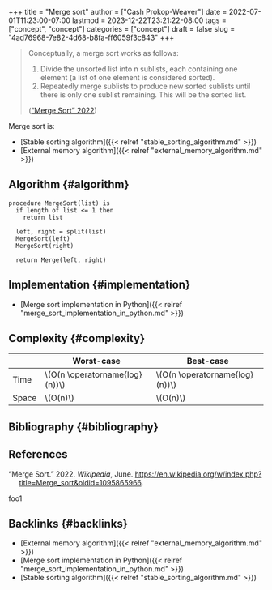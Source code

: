 +++
title = "Merge sort"
author = ["Cash Prokop-Weaver"]
date = 2022-07-01T11:23:00-07:00
lastmod = 2023-12-22T23:21:22-08:00
tags = ["concept", "concept"]
categories = ["concept"]
draft = false
slug = "4ad76968-7e82-4d68-b8fa-ff6059f3c843"
+++

> Conceptually, a merge sort works as follows:
>
> 1.  Divide the unsorted list into n sublists, each containing one element (a list of one element is considered sorted).
> 2.  Repeatedly merge sublists to produce new sorted sublists until there is only one sublist remaining. This will be the sorted list.
>
> (<a href="#citeproc_bib_item_1">“Merge Sort” 2022</a>)

Merge sort is:

-   [Stable sorting algorithm]({{< relref "stable_sorting_algorithm.md" >}})
-   [External memory algorithm]({{< relref "external_memory_algorithm.md" >}})


## Algorithm {#algorithm}

```nil
procedure MergeSort(list) is
  if length of list <= 1 then
    return list

  left, right = split(list)
  MergeSort(left)
  MergeSort(right)

  return Merge(left, right)
```


## Implementation {#implementation}

-   [Merge sort implementation in Python]({{< relref "merge_sort_implementation_in_python.md" >}})


## Complexity {#complexity}

|       | Worst-case                       | Best-case                        |
|-------|----------------------------------|----------------------------------|
| Time  | \\(O(n \operatorname{log}(n))\\) | \\(O(n \operatorname{log}(n))\\) |
| Space | \\(O(n)\\)                       | \\(O(n)\\)                       |


## Bibliography {#bibliography}

## References

<style>.csl-entry{text-indent: -1.5em; margin-left: 1.5em;}</style><div class="csl-bib-body">
  <div class="csl-entry"><a id="citeproc_bib_item_1"></a>“Merge Sort.” 2022. <i>Wikipedia</i>, June. <a href="https://en.wikipedia.org/w/index.php?title=Merge_sort&oldid=1095865966">https://en.wikipedia.org/w/index.php?title=Merge_sort&#38;oldid=1095865966</a>.</div>
</div>

foo1


## Backlinks {#backlinks}

-   [External memory algorithm]({{< relref "external_memory_algorithm.md" >}})
-   [Merge sort implementation in Python]({{< relref "merge_sort_implementation_in_python.md" >}})
-   [Stable sorting algorithm]({{< relref "stable_sorting_algorithm.md" >}})
